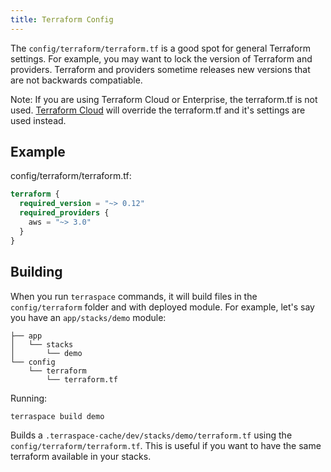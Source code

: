 ```yaml
---
title: Terraform Config
---
```


The `config/terraform/terraform.tf` is a good spot for general Terraform settings.  For example, you may want to lock the version of Terraform and providers. Terraform and providers sometime releases new versions that are not backwards compatiable.

Note: If you are using Terraform Cloud or Enterprise, the terraform.tf is not used. [Terraform Cloud](https://www.terraform.io/cloud-docs/workspaces/variables) will override the terraform.tf and it's settings are used instead.

## Example

config/terraform/terraform.tf:

```terraform
terraform {
  required_version = "~> 0.12"
  required_providers {
    aws = "~> 3.0"
  }
}
```

## Building

When you run `terraspace` commands, it will build files in the `config/terraform` folder and with deployed module.  For example, let's say you have an `app/stacks/demo` module:

    ├── app
    │   └── stacks
    │       └── demo
    └── config
        └── terraform
            └── terraform.tf

Running:

    terraspace build demo

Builds a `.terraspace-cache/dev/stacks/demo/terraform.tf` using the `config/terraform/terraform.tf`. This is useful if you want to have the same terraform available in your stacks.